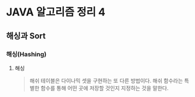 # JAVA 알고리즘 정리 4

## 해싱과 Sort

### 해싱(Hashing)

1. 해싱

   > 해쉬 테이블은 다이나믹 셋을 구현하는 또 다른 방법이다. 해쉬 함수라는 특별한 함수를 통해 어떤 곳에 저장할 것인지 지정하는 것을 말한다. 

